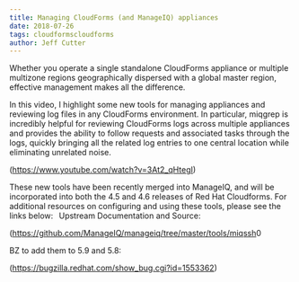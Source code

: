 ```yaml
---
title: Managing CloudForms (and ManageIQ) appliances 
date: 2018-07-26
tags: cloudformscloudforms
author: Jeff Cutter
---
```


Whether you operate a single standalone CloudForms appliance or multiple multizone regions geographically dispersed with a global master region, effective management makes all the difference.  

In this video, I highlight some new tools for managing appliances and reviewing log files in any CloudForms environment. In particular, miqgrep is incredibly helpful for reviewing CloudForms logs across multiple appliances and provides the ability to follow requests and associated tasks through the logs, quickly bringing all the related log entries to one central location while eliminating unrelated noise.

(<https://www.youtube.com/watch?v=3At2_qHtegI>)

These new tools have been recently merged into ManageIQ, and will be incorporated into both the 4.5 and 4.6 releases of Red Hat Cloudforms. For additional resources on configuring and using these tools, please see the links below:
  
Upstream Documentation and Source:

(<https://github.com/ManageIQ/manageiq/tree/master/tools/miqssh>0

BZ to add them to 5.9 and 5.8:

(<https://bugzilla.redhat.com/show_bug.cgi?id=1553362>)
